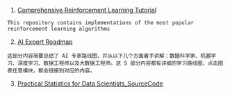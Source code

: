 1. [Comprehensive Reinforcement Learning Tutorial](https://github.com/tensorlayer/tensorlayer/tree/master/examples/reinforcement_learning)
```
This repository contains implementations of the most popular reinforcement learning algorithms
```
2. [AI Expert Roadmap](https://github.com/AMAI-GmbH/AI-Expert-Roadmap)
```
这部分内容简要总结了 AI 专家路线图，并从以下几个方面着手讲解：数据科学家、机器学习、深度学习、数据工程师以及大数据工程师。这 5 部分内容都有详细的学习路线图，点击图表任意模块，都会链接到对应的内容。
```
3. [Practical Statistics for Data Scientists_SourceCode](https://github.com/gedeck/practical-statistics-for-data-scientists)

